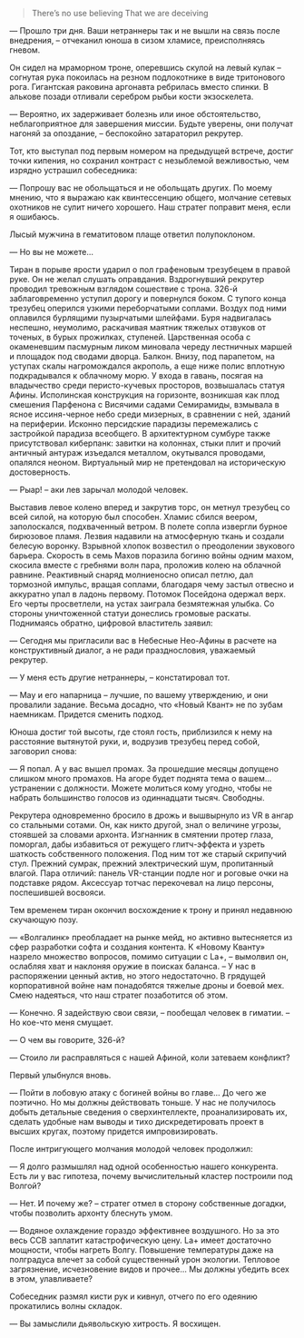 > There’s no use believing That we are deceiving

— Прошло три дня. Ваши нетраннеры так и не вышли на связь после внедрения, – отчеканил юноша в сизом хламисе, преисполняясь гневом. 

Он сидел на мраморном троне, оперевшись скулой на левый кулак – согнутая рука покоилась на резном подлокотнике в виде тритонового рога. Гигантская раковина аргонавта ребрилась вместо спинки. В алькове позади отливали серебром рыбьи кости экзоскелета.

— Вероятно, их задерживает болезнь или иное обстоятельство, неблагоприятное для завершения миссии. Будьте уверены, они получат нагоняй за опоздание, – беспокойно затараторил рекрутер.

Тот, кто выступал под первым номером на предыдущей встрече, достиг точки кипения, но сохранил контраст с незыблемой вежливостью, чем изрядно устрашил собеседника:

— Попрошу вас не обольщаться и не обольщать других. По моему мнению, что я выражаю как квинтессенцию общего, молчание сетевых охотников не сулит ничего хорошего. Наш стратег поправит меня, если я ошибаюсь.

Лысый мужчина в гематитовом плаще ответил полупоклоном.

— Но вы не можете...

Тиран в порыве ярости ударил о пол графеновым трезубецем в правой руке. Он не желал слушать оправдания. Вздрогнувший рекрутер проводил тревожным взглядом сошествие с трона. 326-й заблаговременно уступил дорогу и повернулся боком. С тупого конца трезубец оперился узкими переборчатыми соплами. Воздух под ними оплавился бурлящими пузырчатыми шлейфами. Буря надвигалась неспешно, неумолимо, раскачивая маятник тяжелых отзвуков от точеных, в бурых прожилках, ступеней. Царственная особа с окаменевшим пасмурным ликом миновала череду лестничных маршей и площадок под сводами дворца. Балкон. Внизу, под парапетом, на уступах скалы нагромождался акрополь, а еще ниже полис вплотную подкрадывался к облачному морю. У входа в гавань, посягая на владычество среди перисто-кучевых просторов, возвышалась статуя Афины. Исполинская конструкция на горизонте, возникшая как плод смешения Парфенона с Висячими садами Семирамиды, взмывала в ясное иссиня-черное небо среди мизерных, в сравнении с ней, зданий на периферии. Исконно персидские парадизы перемежались с застройкой парадиза всеобщего. В архитектурном сумбуре также присутствовал киберпанк: завитки на колоннах, стыки плит и прочий античный антураж изъедался металлом, окутывался проводами, опалялся неоном. Виртуальный мир не претендовал на историческую достоверность.

— Рыар! – аки лев зарычал молодой человек. 

Выставив левое колено вперед и закрутив торс, он метнул трезубец со всей силой, на которую был способен. Хламис сбился веером, заполоскался, подхваченный ветром. В полете сопла извергли бурное бирюзовое пламя. Лезвия надавили на атмосферную ткань и создали белесую воронку. Взрывной хлопок возвестил о преодолении звукового барьера. Скорость в семь Махов поразила богиню войны одним махом, скосила вместе с гребнями волн пара, проложив колею на облачной равнине. Реактивный снаряд молниеносно описал петлю, дал тормозной импульс, вращая соплами, благодаря чему застыл отвесно и аккуратно упал в ладонь первому. Потомок Посейдона одержал верх. Его черты просветлели, на устах заиграла безмятежная улыбка. Со стороны уничтоженной статуи донеслись громовые раскаты. Поднимаясь обратно, цифровой властитель заявил:

— Сегодня мы пригласили вас в Небесные Нео-Афины в расчете на конструктивный диалог, а не ради празднословия, уважаемый рекрутер.

— У меня есть другие нетраннеры, – констатировал тот.

— May и его напарница – лучшие, по вашему утверждению, и они провалили задание. Весьма досадно, что «Новый Квант» не по зубам наемникам. Придется сменить подход.

Юноша достиг той высоты, где стоял гость, приблизился к нему на расстояние вытянутой руки, и, водрузив трезубец перед собой, заговорил снова:

— Я попал. А у вас вышел промах. За прошедшие месяцы допущено слишком много промахов. На агоре будет поднята тема о вашем... устранении с должности. Можете молиться кому угодно, чтобы не набрать большинство голосов из одиннадцати тысяч. Свободны.

Рекрутера одновременно бросило в дрожь и вышвырнуло из VR в ангар со стальными сотами. Он, как никто другой, знал о величине угрозы, стоявшей за словами архонта. Изгнанник в смятении протер глаза, поморгал, дабы избавиться от режущего глитч-эффекта и узреть шаткость собственного положения. Под ним тот же старый скрипучий стул. Прежний сумрак, прежний электрический шум, пропитанный влагой. Пара отличий: панель VR-станции подле ног и роговые очки на подставке рядом. Аксессуар тотчас перекочевал на лицо персоны, поспешившей восвояси.

Тем временем тиран окончил восхождение к трону и принял недавнюю скучающую позу.

— «Волгалинк» преобладает на рынке мейд, но активно вытесняется из сфер разработки софта и создания контента. К «Новому Кванту» назрело множество вопросов, помимо ситуации с La+, – вымолвил он, ослабляя хват и наклоняя оружие в поисках баланса. – У нас в распоряжении ценный актив, но этого недостаточно. В грядущей корпоративной войне нам понадобятся тяжелые дроны и боевой мех. Смею надеяться, что наш стратег позаботится об этом.

— Конечно. Я задействую свои связи, – пообещал человек в гиматии. – Но кое-что меня смущает.

— О чем вы говорите, 326-й?

— Стоило ли расправляться с нашей Афиной, коли затеваем конфликт?

Первый улыбнулся вновь.

— Пойти в лобовую атаку с богиней войны во главе... До чего же поэтично. Но мы должны действовать тоньше. У нас не получилось добыть детальные сведения о сверхинтеллекте, проанализировать их, сделать удобные нам выводы и тихо дискредетировать проект в высших кругах, поэтому придется импровизировать.

После интригующего молчания молодой человек продолжил:

— Я долго размышлял над одной особенностью нашего конкурента. Есть ли у вас гипотеза, почему вычислительный кластер построили под Волгой?

— Нет. И почему же? – стратег отмел в сторону собственные догадки, чтобы позволить архонту блеснуть умом.

— Водяное охлаждение гораздо эффективнее воздушного. Но за это весь ССВ заплатит катастрофическую цену. La+ имеет достаточно мощности, чтобы нагреть Волгу. Повышение температуры даже на полградуса влечет за собой существенный урон экологии. Тепловое загрязнение, исчезновение видов и прочее... Мы должны убедить всех в этом, улавливаете?

Собеседник размял кисти рук и кивнул, отчего по его одеянию прокатились волны складок.

— Вы замыслили дьявольскую хитрость. Я восхищен.